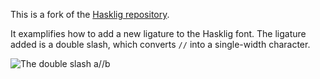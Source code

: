 This is a fork of the [Hasklig repository](https://github.com/i-tu/Hasklig).

It examplifies how to add a new ligature to the Hasklig font. The ligature added is a double slash, which converts `//` into a single-width character. 

![The double slash a//b](http://i.imgur.com/he67p1r.png)
